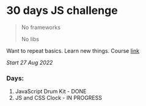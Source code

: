 # 30 days JS challenge

> No frameworks
> 
> No libs

Want to repeat basics. Learn new things. Course [link](https://javascript30.com/)

*Start 27 Aug 2022*

### Days:
1. JavaScript Drum Kit - DONE
2. JS and CSS Clock - IN PROGRESS
